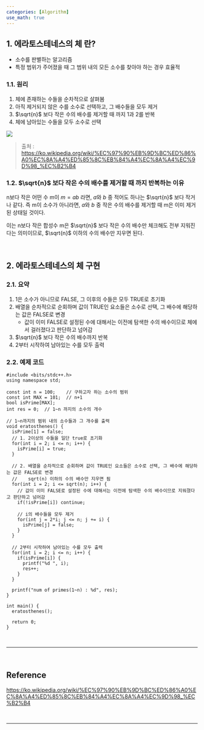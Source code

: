 ```yaml
---
categories: [Algorithm]
use_math: true
---
```


## 1. 에라토스테네스의 체 란?
- 소수를 판별하는 알고리즘
- 특정 범위가 주어졌을 때 그 범위 내의 모든 소수를 찾아야 하는 경우 효율적

### 1.1. 원리
1. 체에 존재하는 수들을 순차적으로 살펴봄
2. 아직 제거되지 않은 수를 소수로 선택하고, 그 배수들을 모두 제거
3. $\sqrt{n}$ 보다 작은 수의 배수를 제거할 때 까지 1과 2를 반복
4. 체에 남아있는 수들을 모두 소수로 선택

<p><img src="https://upload.wikimedia.org/wikipedia/commons/b/b9/Sieve_of_Eratosthenes_animation.gif"></p>

> 출처 : https://ko.wikipedia.org/wiki/%EC%97%90%EB%9D%BC%ED%86%A0%EC%8A%A4%ED%85%8C%EB%84%A4%EC%8A%A4%EC%9D%98_%EC%B2%B4

### 1.2. $\sqrt{n}$ 보다 작은 수의 배수를 제거할 때 까지 반복하는 이유
n보다 작은 어떤 수 m이 $m = ab$ 라면, $a$와 $b$ 중 적어도 하나는 $\sqrt{n}$ 보다 작거나 같다. 즉 m이 소수가 아니라면, $a$와 $b$ 중 작은 수의 배수를 제거할 때 m은 이미 제거된 상태일 것이다.

이는 n보다 작은 합성수 m은 $\sqrt{n}$ 보다 작은 수의 배수만 체크해도 전부 지워진다는 의미이므로, $\sqrt{n}$ 이하의 수의 배수만 지우면 된다.

<br>

## 2. 에라토스테네스의 체 구현

### 2.1. 요약

1. 1은 소수가 아니므로 FALSE, 그 이후의 수들은 모두 TRUE로 초기화
2. 배열을 순차적으로 순회하며 값이 TRUE인 요소들은 소수로 선택, 그 배수에 해당하는 값은 FALSE로 변경
   - 값이 이미 FALSE로 설정된 수에 대해서는 이전에 탐색한 수의 배수이므로 체에서 걸러졌다고 판단하고 넘어감
3. $\sqrt{n}$ 보다 작은 수의 배수까지 반복
4. 2부터 시작하여 남아있는 수를 모두 출력

### 2.2. 예제 코드

```
#include <bits/stdc++.h>
using namespace std;

const int n = 100;    // 구하고자 하는 소수의 범위
const int MAX = 101;  // n+1
bool isPrime[MAX];
int res = 0;  // 1~n 까지의 소수의 개수

// 1~n까지의 범위 내의 소수들과 그 개수를 출력
void eratosthenes() {
  isPrime[1] = false;
  // 1. 2이상의 수들을 일단 true로 초기화
  for(int i = 2; i <= n; i++) {
    isPrime[i] = true;
  }

  // 2. 배열을 순차적으로 순회하며 값이 TRUE인 요소들은 소수로 선택, 그 배수에 해당하는 값은 FALSE로 변경
  //    sqrt(n) 이하의 수의 배수만 지우면 됨
  for(int i = 2; i <= sqrt(n); i++) {
    // 값이 이미 FALSE로 설정된 수에 대해서는 이전에 탐색한 수의 배수이므로 지워졌다고 판단하고 넘어감
    if(!isPrime[i]) continue;

    // i의 배수들을 모두 제거
    for(int j = 2*i; j <= n; j += i) {
      isPrime[j] = false;
    }
  }

  // 2부터 시작하여 남아있는 수를 모두 출력
  for(int i = 2; i <= n; i++) {
    if(isPrime[i]) {
      printf("%d ", i);
      res++;
    }
  }

  printf("num of primes(1~n) : %d", res);
}

int main() {
  eratosthenes();

  return 0;
}
```

<br>
<hr/>
<br>

## Reference
https://ko.wikipedia.org/wiki/%EC%97%90%EB%9D%BC%ED%86%A0%EC%8A%A4%ED%85%8C%EB%84%A4%EC%8A%A4%EC%9D%98_%EC%B2%B4

<br>
<hr/>
<br>

<script src="https://utteranc.es/client.js"
        repo="J-I-H-O/J-I-H-O.github.io"
        issue-term="pathname"
        theme="github-light"
        crossorigin="anonymous"
        async>
</script>